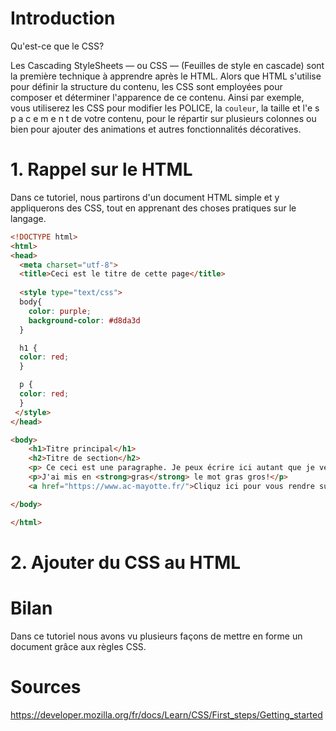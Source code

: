 # Introduction

Qu'est-ce que le CSS?

Les Cascading StyleSheets — ou CSS — (Feuilles de style en cascade) sont la première technique à apprendre après le HTML.
Alors que HTML s'utilise pour définir la structure du contenu, les CSS sont employées pour composer et déterminer l'apparence de ce contenu.
Ainsi par exemple, vous utiliserez les CSS pour modifier les POLICE, la `couleur`, la taille et l'e s p a c e m e n t de votre contenu,
pour le répartir sur plusieurs colonnes ou bien pour ajouter des animations et autres fonctionnalités décoratives.

# 1. Rappel sur le HTML
Dans ce tutoriel, nous partirons d'un document HTML simple et y appliquerons des CSS, tout en apprenant des choses pratiques sur le langage.
```html runnable
<!DOCTYPE html>
<html>
<head>
  <meta charset="utf-8">
  <title>Ceci est le titre de cette page</title>
 
  <style type="text/css">
  body{
    color: purple;
    background-color: #d8da3d
  }

  h1 {
  color: red;
  }

  p {
  color: red;
  }
 </style>
</head>

<body>
    <h1>Titre principal</h1> 
    <h2>Titre de section</h2>
    <p> Ce ceci est une paragraphe. Je peux écrire ici autant que je veux.</p>
    <p>J'ai mis en <strong>gras</strong> le mot gras gros!</p>
    <a href="https://www.ac-mayotte.fr/">Cliquz ici pour vous rendre sur le site de l'académie de Mayotte</a>.

</body>

</html>
```

# 2. Ajouter du CSS au HTML

# Bilan
Dans ce tutoriel nous avons vu plusieurs façons de mettre en forme un document grâce aux règles CSS.

# Sources
<https://developer.mozilla.org/fr/docs/Learn/CSS/First_steps/Getting_started>
